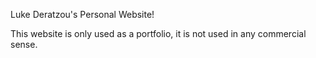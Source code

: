 Luke Deratzou's Personal Website!

This website is only used as a portfolio, it is not used in any commercial sense.
